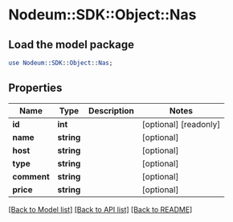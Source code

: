 # Nodeum::SDK::Object::Nas

## Load the model package
```perl
use Nodeum::SDK::Object::Nas;
```

## Properties
Name | Type | Description | Notes
------------ | ------------- | ------------- | -------------
**id** | **int** |  | [optional] [readonly] 
**name** | **string** |  | [optional] 
**host** | **string** |  | [optional] 
**type** | **string** |  | [optional] 
**comment** | **string** |  | [optional] 
**price** | **string** |  | [optional] 

[[Back to Model list]](../README.md#documentation-for-models) [[Back to API list]](../README.md#documentation-for-api-endpoints) [[Back to README]](../README.md)


